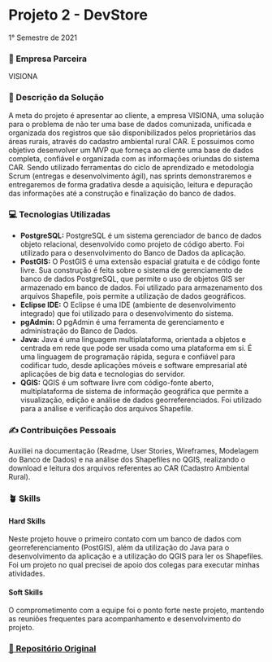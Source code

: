 # Projeto 2 - DevStore
1° Semestre de 2021 <br/>

### :office: Empresa Parceira
VISIONA <br/>

### :dart:	Descrição da Solução
A meta do projeto é apresentar ao cliente, a empresa VISIONA, uma solução para o problema de não ter uma base de dados comunizada, unificada e organizada dos registros que são disponibilizados pelos proprietários das áreas rurais, através do cadastro ambiental rural CAR. E possuimos como objetivo desenvolver um MVP que forneça ao cliente uma base de dados completa, confiável e organizada com as informações oriundas do sistema CAR. Sendo utilizado  ferramentas do ciclo de aprendizado e metodologia Scrum (entregas e desenvolvimento ágil), nas sprints demonstraremos e entregaremos de forma gradativa desde a aquisição, leitura e depuração das informações até a construção e finalização do banco de dados. <br/>

### :computer:	Tecnologias Utilizadas
- **PostgreSQL:** PostgreSQL é um sistema gerenciador de banco de dados objeto relacional, desenvolvido como projeto de código aberto. Foi utilizado para o desenvolvimento do Banco de Dados da aplicação.
- **PostGIS:** O PostGIS é uma extensão espacial gratuita e de código fonte livre. Sua construção é feita sobre o sistema de gerenciamento de banco de dados PostgreSQL, que permite o uso de objetos GIS ser armazenado em banco de dados. Foi utilizado para armazenamento dos arquivos Shapefile, pois permite a utilização de dados geográficos.
- **Eclipse IDE:** O Eclipse é uma IDE (ambiente de desenvolvimento integrado) que foi utilizado para o desenvolvimento do sistema.
- **pgAdmin:** O pgAdmin é uma ferramenta de gerenciamento e administração do Banco de Dados.
- **Java:** Java é uma linguagem multiplataforma, orientada a objetos e centrada em rede que pode ser usada como uma plataforma em si. É uma linguagem de programação rápida, segura e confiável para codificar tudo, desde aplicações móveis e software empresarial até aplicações de big data e tecnologias do servidor.
- **QGIS:** QGIS é um software livre com código-fonte aberto, multiplataforma de sistema de informação geográfica que permite a visualização, edição e análise de dados georreferenciados. Foi utilizado para a análise e verificação dos arquivos Shapefile.

### :writing_hand: Contribuições Pessoais
Auxiliei na documentação (Readme, User Stories, Wireframes, Modelagem do Banco de Dados) e na análise dos Shapefiles no QGIS, realizando o download e leitura dos arquivos referentes ao CAR (Cadastro Ambiental Rural).

### :potted_plant: Skills
#### Hard Skills
Neste projeto houve o primeiro contato com um banco de dados com georreferenciamento (PostGIS), além da utilização do Java para o desenvolvimento da aplicação e a utilização do QGIS para ler os Shapefiles. Foi um projeto no qual precisei de apoio dos colegas para executar minhas atividades.

#### Soft Skills
O comprometimento com a equipe foi o ponto forte neste projeto, mantendo as reuniões frequentes para acompanhamento e desenvolvimento do projeto.

### <a href="https://gitlab.com/junio.sendreto/projeto_pi3"> :link: Repositório Original </a>
